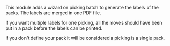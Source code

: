 This module adds a wizard on picking batch to generate the labels of the
packs. The labels are merged in one PDF file.

If you want multiple labels for one picking, all the moves should have
been put in a pack before the labels can be printed.

If you don't define your pack it will be considered a picking is a
single pack.
